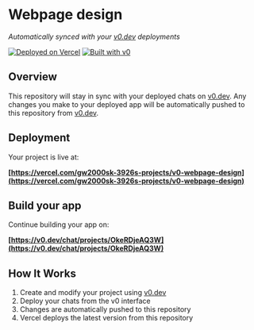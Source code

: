 # Webpage design

*Automatically synced with your [v0.dev](https://v0.dev) deployments*

[![Deployed on Vercel](https://img.shields.io/badge/Deployed%20on-Vercel-black?style=for-the-badge&logo=vercel)](https://vercel.com/gw2000sk-3926s-projects/v0-webpage-design)
[![Built with v0](https://img.shields.io/badge/Built%20with-v0.dev-black?style=for-the-badge)](https://v0.dev/chat/projects/OkeRDjeAQ3W)

## Overview

This repository will stay in sync with your deployed chats on [v0.dev](https://v0.dev).
Any changes you make to your deployed app will be automatically pushed to this repository from [v0.dev](https://v0.dev).

## Deployment

Your project is live at:

**[https://vercel.com/gw2000sk-3926s-projects/v0-webpage-design](https://vercel.com/gw2000sk-3926s-projects/v0-webpage-design)**

## Build your app

Continue building your app on:

**[https://v0.dev/chat/projects/OkeRDjeAQ3W](https://v0.dev/chat/projects/OkeRDjeAQ3W)**

## How It Works

1. Create and modify your project using [v0.dev](https://v0.dev)
2. Deploy your chats from the v0 interface
3. Changes are automatically pushed to this repository
4. Vercel deploys the latest version from this repository